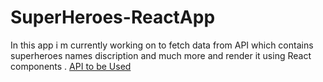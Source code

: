 # SuperHeroes-ReactApp
In this app i m currently working on to fetch data from API which contains superheroes names discription and much more and render it using React components .
[API to be Used](https://rapidapi.com/jakash1997/api/superhero-search)

